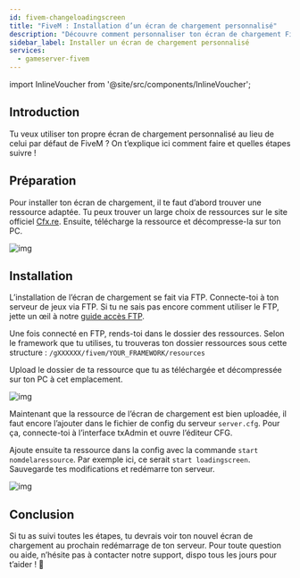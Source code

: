 ```yaml
---
id: fivem-changeloadingscreen
title: "FiveM : Installation d’un écran de chargement personnalisé"
description: "Découvre comment personnaliser ton écran de chargement FiveM pour une expérience unique et un visuel serveur au top → En savoir plus maintenant"
sidebar_label: Installer un écran de chargement personnalisé
services:
  - gameserver-fivem
---
```


import InlineVoucher from '@site/src/components/InlineVoucher';



## Introduction

Tu veux utiliser ton propre écran de chargement personnalisé au lieu de celui par défaut de FiveM ? On t’explique ici comment faire et quelles étapes suivre !

<InlineVoucher />



## Préparation

Pour installer ton écran de chargement, il te faut d’abord trouver une ressource adaptée. Tu peux trouver un large choix de ressources sur le site officiel [Cfx.re](https://forum.cfx.re/c/releases/7). Ensuite, télécharge la ressource et décompresse-la sur ton PC.

![img](https://screensaver01.zap-hosting.com/index.php/s/zZKWWMWCJPqKonj/preview)



## Installation

L’installation de l’écran de chargement se fait via FTP. Connecte-toi à ton serveur de jeux via FTP. Si tu ne sais pas encore comment utiliser le FTP, jette un œil à notre [guide accès FTP](gameserver-ftpaccess.md).

Une fois connecté en FTP, rends-toi dans le dossier des ressources. Selon le framework que tu utilises, tu trouveras ton dossier ressources sous cette structure : `/gXXXXXX/fivem/YOUR_FRAMEWORK/resources`

Upload le dossier de ta ressource que tu as téléchargée et décompressée sur ton PC à cet emplacement.

![img](https://screensaver01.zap-hosting.com/index.php/s/qkYBKoMox94EEWK/download)



Maintenant que la ressource de l’écran de chargement est bien uploadée, il faut encore l’ajouter dans le fichier de config du serveur `server.cfg`. Pour ça, connecte-toi à l’interface txAdmin et ouvre l’éditeur CFG.

Ajoute ensuite ta ressource dans la config avec la commande `start nomdelaressource`. Par exemple ici, ce serait `start loadingscreen`. Sauvegarde tes modifications et redémarre ton serveur.

![img](https://screensaver01.zap-hosting.com/index.php/s/gxniiKj3HmLGeEE/preview)







## Conclusion

Si tu as suivi toutes les étapes, tu devrais voir ton nouvel écran de chargement au prochain redémarrage de ton serveur. Pour toute question ou aide, n’hésite pas à contacter notre support, dispo tous les jours pour t’aider ! 🙂

<InlineVoucher />